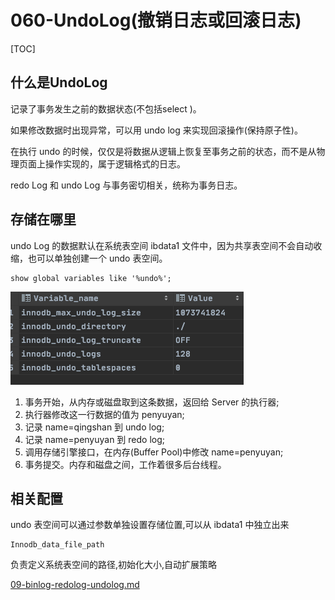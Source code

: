 # 060-UndoLog(撤销日志或回滚日志)

[TOC]

## 什么是UndoLog 

记录了事务发生之前的数据状态(不包括select )。

如果修改数据时出现异常，可以用 undo log 来实现回滚操作(保持原子性)。

在执行 undo 的时候，仅仅是将数据从逻辑上恢复至事务之前的状态，而不是从物理页面上操作实现的，属于逻辑格式的日志。

redo Log 和 undo Log 与事务密切相关，统称为事务日志。

## 存储在哪里

undo Log 的数据默认在系统表空间 ibdata1 文件中，因为共享表空间不会自动收缩，也可以单独创建一个 undo 表空间。

```
show global variables like '%undo%';
```

![image-20200820174531927](../../../assets/image-20200820174531927.png)

1. 事务开始，从内存或磁盘取到这条数据，返回给 Server 的执行器;
2. 执行器修改这一行数据的值为 penyuyan;
3. 记录 name=qingshan 到 undo log;
4. 记录 name=penyuyan 到 redo log; 
5. 调用存储引擎接口，在内存(Buffer Pool)中修改 name=penyuyan; 
6. 事务提交。内存和磁盘之间，工作着很多后台线程。

## 相关配置

undo 表空间可以通过参数单独设置存储位置,可以从 ibdata1 中独立出来

```
Innodb_data_file_path
```

负责定义系统表空间的路径,初始化大小,自动扩展策略

 [09-binlog-redolog-undolog.md](../01-总体结构/09-binlog-redolog-undolog.md) 
